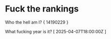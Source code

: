 # Fuck the rankings

Who the hell am I?
{ 14190229 }

What fucking year is it?
[ 2025-04-07T18:00:00Z ]
